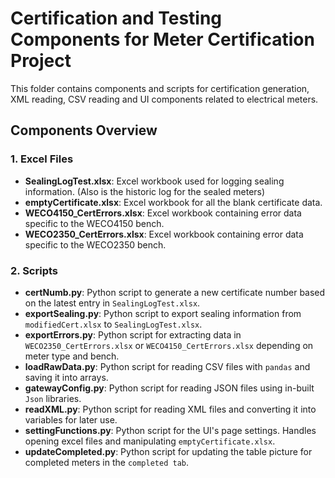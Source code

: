# Certification and Testing Components for Meter Certification Project

This folder contains components and scripts for certification generation, XML reading, CSV reading and UI components related to electrical meters.

## Components Overview

### 1. Excel Files

- **SealingLogTest.xlsx**: Excel workbook used for logging sealing information. (Also is the historic log for the sealed meters)
- **emptyCertificate.xlsx**: Excel workbook for all the blank certificate data. 
- **WECO4150_CertErrors.xlsx**: Excel workbook containing error data specific to the WECO4150 bench.
- **WECO2350_CertErrors.xlsx**: Excel workbook containing error data specific to the WECO2350 bench.

### 2. Scripts

- **certNumb.py**: Python script to generate a new certificate number based on the latest entry in `SealingLogTest.xlsx`.
- **exportSealing.py**: Python script to export sealing information from `modifiedCert.xlsx` to `SealingLogTest.xlsx`.
- **exportErrors.py**: Python script for extracting data in `WECO2350_CertErrors.xlsx` or `WECO4150_CertErrors.xlsx` depending on meter type and bench.
- **loadRawData.py**: Python script for reading CSV files with `pandas` and saving it into arrays. 
- **gatewayConfig.py**: Python script for reading JSON files using in-built `Json` libraries.
- **readXML.py**: Python script for reading XML files and converting it into variables for later use.
- **settingFunctions.py**: Python script for the UI's page settings. Handles opening excel files and manipulating `emptyCertificate.xlsx`.
- **updateCompleted.py**: Python script for updating the table picture for completed meters in the `completed tab`.
